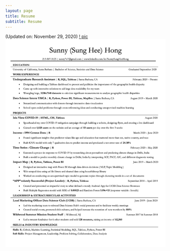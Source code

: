 ```yaml
---
layout: page
title: Resume
subtitle: Resume
---
```


(Updated on: November 29, 2020)
[! pic](assets/img/SunnyHongResume20201129.png)
![pic](assets/img/SunnyHongResume20201129.png)
